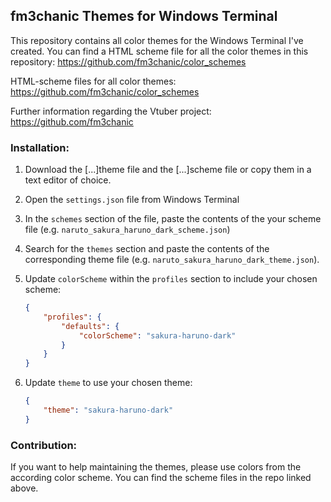## fm3chanic Themes for Windows Terminal

This repository contains all color themes for the Windows Terminal I've created.
You can find a HTML scheme file for all the color themes in this repository: https://github.com/fm3chanic/color_schemes

HTML-scheme files for all color themes: https://github.com/fm3chanic/color_schemes

Further information regarding the Vtuber project: https://github.com/fm3chanic

### Installation:

1. Download the [...]theme file and the [...]scheme file or copy them in a text editor of choice.
2. Open the `settings.json` file from Windows Terminal
3. In the `schemes` section of the file, paste the contents of the your scheme file (e.g. `naruto_sakura_haruno_dark_scheme.json`)
4. Search for the `themes` section and paste the contents of the corresponding theme file (e.g. `naruto_sakura_haruno_dark_theme.json`).
5. Update `colorScheme` within the `profiles` section to include your chosen scheme:

    ```json
    {
        "profiles": {
            "defaults": {
                "colorScheme": "sakura-haruno-dark"
            }
        }
    }
    ```

5. Update `theme` to use your chosen theme:

    ```json
    {
        "theme": "sakura-haruno-dark"
    }
    ```
### Contribution:

If you want to help maintaining the themes, please use colors from the according color scheme. You can find the scheme files in the repo linked above.